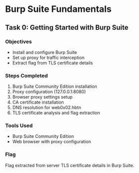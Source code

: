 # Burp Suite Fundamentals

## Task 0: Getting Started with Burp Suite

### Objectives
- Install and configure Burp Suite
- Set up proxy for traffic interception
- Extract flag from TLS certificate details

### Steps Completed
1. Burp Suite Community Edition installation
2. Proxy configuration (127.0.0.1:8080)
3. Browser proxy settings setup
4. CA certificate installation
5. DNS resolution for web0x02.hbtn
6. TLS certificate analysis and flag extraction

### Tools Used
- Burp Suite Community Edition
- Web browser with proxy configuration

### Flag
Flag extracted from server TLS certificate details in Burp Suite.
